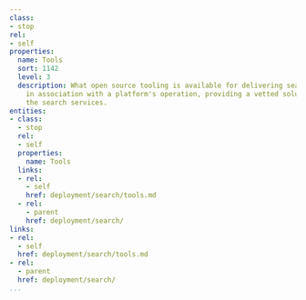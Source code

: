 ```yaml
---
class:
- stop
rel:
- self
properties:
  name: Tools
  sort: 1142
  level: 3
  description: What open source tooling is available for delivering search services
    in association with a platform's operation, providing a vetted solution for delivering
    the search services.
entities:
- class:
  - stop
  rel:
  - self
  properties:
    name: Tools
  links:
  - rel:
    - self
    href: deployment/search/tools.md
  - rel:
    - parent
    href: deployment/search/
links:
- rel:
  - self
  href: deployment/search/tools.md
- rel:
  - parent
  href: deployment/search/
...
```

